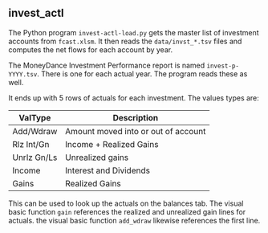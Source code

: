 ## invest_actl

The Python program `invest-actl-load.py` gets the master list of investment accounts from `fcast.xlsm`.  It then reads the `data/invst_*.tsv` files and computes the net flows for each account by year.

The MoneyDance Investment Performance report is named `invest-p-YYYY.tsv`. There is one for each actual year. The program reads these as well.

It ends up with 5 rows of actuals for each investment.  The values types are:

|ValType|Description|
|---|---|
|Add/Wdraw|Amount moved into or out of account|
|Rlz Int/Gn|Income + Realized Gains|
|Unrlz Gn/Ls|Unrealized gains|
|Income|Interest and Dividends|
|Gains|Realized Gains|

This can be used to look up the actuals on the balances tab. The visual basic function `gain` references the realized and unrealized gain lines for actuals. the visual basic function `add_wdraw` likewise references the first line.
